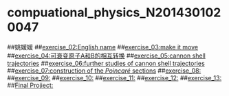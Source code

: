 # compuational_physics_N2014301020047
##姚媛媛
##[exercise_02:English name](https://www.zybuluo.com/yyyyao/note/497979)
##[exercise_03:make it move](https://www.zybuluo.com/yyyyao/note/498045)
##[exercise_04:可衰变原子A和B的相互转换](https://www.zybuluo.com/yyyyao/note/498048)
##[exercise_05:cannon shell trajectories](https://www.zybuluo.com/yyyyao/note/498053)
##[exercise_06:further studies of cannon shell trajectories](https://www.zybuluo.com/yyyyao/note/498050)
##[exercise_07:construction of the $Poincar\acute e$ sections](https://www.zybuluo.com/yyyyao/note/498054)
##[exercise_08:](https://www.zybuluo.com/yyyyao/note/498061)
##[exercise_09:](https://www.zybuluo.com/yyyyao/note/498066)
##[exercise_10:](https://www.zybuluo.com/yyyyao/note/498068)
##[exercise_11:](https://www.zybuluo.com/yyyyao/note/498073)
##[exercise_12:](https://www.zybuluo.com/yyyyao/note/498069)
##[exercise_13:](https://www.zybuluo.com/yyyyao/note/498076)
##[Final Projiect:](https://www.zybuluo.com/yyyyao/note/498082)
